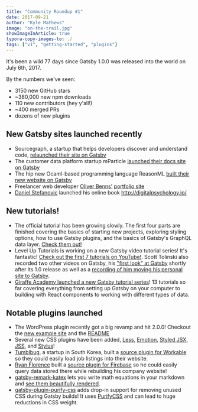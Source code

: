 ```yaml
---
title: "Community Roundup #1"
date: 2017-09-21
author: "Kyle Mathews"
image: "on-the-trail.jpg"
showImageInArticle: true
typora-copy-images-to: ./
tags: ["v1", "getting-started", "plugins"]
---
```


It's been a wild 77 days since Gatsby 1.0.0 was released into the world on July
6th, 2017.

By the numbers we've seen:

- 3150 new GitHub stars
- ~380,000 new npm downloads
- 110 new contributors (hey y'all!)
- ~400 merged PRs
- dozens of new plugins

## New Gatsby sites launched recently

- Sourcegraph, a startup that helps developers discover and understand code,
  [relaunched their site on Gatsby](https://about.sourcegraph.com/)
- The customer data platform startup mParticle
  [launched their docs site on Gatsby](https://docs.mparticle.com/)
- The hip new Ocaml-based programming language ReasonML
  [built their new website on Gatsby](https://reasonml.github.io/)
- Freelancer web developer [Oliver Benns'](https://twitter.com/oliverbenns/)
  [portfolio site](https://oliverbenns.com/)
- [Daniel Stefanovic](https://twitter.com/danistefanovic) launched his online
  book http://digitalpsychology.io/

## New tutorials!

- The official tutorial has been growing slowly. The first four parts are
  finished covering the basics of starting new projects, exploring styling
  options, how to use Gatsby plugins, and the basics of Gatsby's GraphQL data
  layer. [Check them out!](/tutorial/)
- Level Up Tutorials is working on a new Gatsby video tutorial series! It's
  fantastic!
  [Check out the first 7 tutorials on YouTube!](https://www.youtube.com/watch?v=b2H7fWhQcdE&list=PLLnpHn493BHHfoINKLELxDch3uJlSapxg).
  Scott Tolinski also recorded two other videos on Gatsby, his
  ["first look" at Gatsby](https://www.youtube.com/watch?v=CSemYFzHAtU) shortly
  after its 1.0 release as well as a
  [recording of him moving his personal site to Gatsby](https://www.youtube.com/watch?v=xqaThBnesfY).
- [Giraffe Academy launched a new Gatsby tutorial series](https://www.youtube.com/playlist?list=PLLAZ4kZ9dFpMXuwazIt4mWtTuqOHdjRlk)!
  13 tutorials so far covering everything from setting up Gatsby on your
  computer to building with React components to working with different types of
  data.

## Notable plugins launched

- The WordPress plugin recently got a big revamp and hit 2.0.0! Checkout the
  [new example site](https://using-wordpress.gatsbyjs.org/) and the
  [README](https://github.com/gatsbyjs/gatsby/tree/master/packages/gatsby-source-wordpress)
- Several new CSS plugins have been added,
  [Less](https://github.com/gatsbyjs/gatsby/tree/master/packages/gatsby-plugin-less),
  [Emotion](https://github.com/gatsbyjs/gatsby/tree/master/packages/gatsby-plugin-emotion),
  [Styled JSX](https://github.com/gatsbyjs/gatsby/tree/master/packages/gatsby-plugin-styled-jsx),
  [JSS](https://github.com/gatsbyjs/gatsby/tree/master/packages/gatsby-plugin-jss),
  and
  [Stylus](https://github.com/gatsbyjs/gatsby/tree/master/packages/gatsby-plugin-stylus)!
- [Tumblbug](https://www.tumblbug.com/), a startup in South Korea, built a
  [source plugin for Workable](https://github.com/tumblbug/gatsby-source-workable)
  so they could easily load job listings into their website.
- [Ryan Florence](https://twitter.com/ryanflorence) built a
  [source plugin for Firebase](https://github.com/ReactTraining/gatsby-source-firebase)
  so he could easily query data stored there while rebuilding his company
  website!
- [gatsby-remark-katex](https://github.com/gatsbyjs/gatsby/tree/master/packages/gatsby-remark-katex)
  lets you write math equations in your markdown and
  [see them beautifully rendered](https://using-remark.gatsbyjs.org/katex/).
- [gatsby-plugin-purify-css](https://github.com/rongierlach/gatsby-plugin-purify-css)
  adds drop-in support for removing unused CSS during Gatsby builds! It uses
  [PurifyCSS](https://github.com/purifycss/purifycss) and can lead to huge
  reductions in CSS weight.
